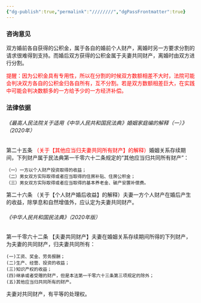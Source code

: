 ```yaml
---
{"dg-publish":true,"permalink":"////////","dgPassFrontmatter":true}
---
```


### 咨询意见

双方婚前各自获得的公积金，属于各自的婚前个人财产，离婚时另一方要求分割的请求很难得到支持。而婚后双方获得的公积金属于夫妻共同财产，离婚时由双方进行分割。

<font color="#ff0000">提醒：因为公积金具有专用性，所以在分割的时候双方数额相差不大时，法院可能会判决双方各自的公积金归各自所有，互不分割。若是双方数额相差巨大，在实践中可能会判决数额多的一方给予少的一方经济补偿。</font>

### 法律依据

###### 《最高人民法院关于适用《中华人民共和国民法典》婚姻家庭编的解释（一）》（2020年）

第二十五条 <font color="#ff0000">（关于【其他应当归夫妻共同所有财产】的解释）</font>婚姻关系存续期间，下列财产属于民法典第一千零六十二条规定的“其他应当归共同所有财产”：

	（一）一方以个人财产投资取得的收益；
	（二）男女双方实际取得或者应当取得的住房补贴、住房公积金；
	（三）男女双方实际取得或者应当取得的基本养老金、破产安置补偿费。

第二十六条 （关于【个人财产婚后收益】的解释）夫妻一方个人财产在婚后产生的收益，除孳息和自然增值外，应认定为夫妻共同财产。

###### 《中华人民共和国民法典》（2020年版）
第一千零六十二条 【夫妻共同财产】夫妻在婚姻关系存续期间所得的下列财产，为夫妻的共同财产，归夫妻共同所有：

	(一)工资、奖金、劳务报酬；
	(二)生产、经营、投资的收益；
	(三)知识产权的收益；
	(四)继承或者受赠的财产，但是本法第一千零六十三条第三项规定的除外；
	(五)其他应当归共同所有的财产。

夫妻对共同财产，有平等的处理权。